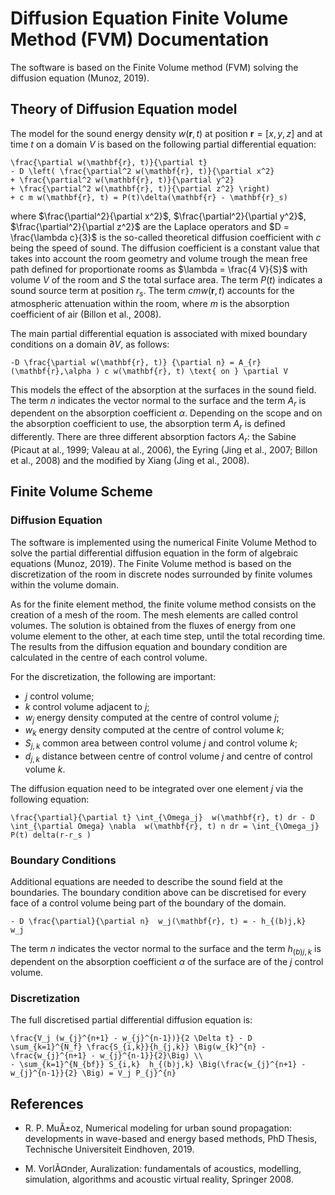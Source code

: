 ﻿# Diffusion Equation Finite Volume Method (FVM) Documentation

The software is based on the Finite Volume method (FVM) solving the diffusion equation (Munoz, 2019).

## Theory of Diffusion Equation model

The model for the sound energy density $w(\mathbf{r}, t)$ at position $\mathbf{r} = [x,y,z]$ and at time $t$ on a domain $V$ is based on the following partial differential equation:

```{math}
\frac{\partial w(\mathbf{r}, t)}{\partial t}
- D \left( \frac{\partial^2 w(\mathbf{r}, t)}{\partial x^2}
+ \frac{\partial^2 w(\mathbf{r}, t)}{\partial y^2}
+ \frac{\partial^2 w(\mathbf{r}, t)}{\partial z^2} \right)
+ c m w(\mathbf{r}, t) = P(t)\delta(\mathbf{r} - \mathbf{r}_s)
```

where $\frac{\partial^2}{\partial x^2}$, $\frac{\partial^2}{\partial y^2}$, $\frac{\partial^2}{\partial z^2}$ are the Laplace operators and $D = \frac{\lambda c}{3}$ is the so-called theoretical diffusion coefficient with $c$ being the speed of sound. The diffusion coefficient is a constant value that takes into account the room geometry and volume trough the mean free path defined for proportionate rooms as $\lambda = \frac{4 V}{S}$ with volume $V$ of the room and $S$ the total surface area. The term $P(t)$ indicates a sound source term at position $r_s$. The term $c m w(\mathbf{r}, t)$ accounts for the atmospheric attenuation within the room, where $m$ is the absorption coefficient of air (Billon et al., 2008).

The main partial differential equation is associated with mixed boundary conditions on a domain $\partial V$, as follows:


```{math}
-D \frac{\partial w(\mathbf{r}, t)} {\partial n} = A_{r}(\mathbf{r},\alpha ) c w(\mathbf{r}, t) \text{ on } \partial V
```
This models the effect of the absorption at the surfaces in the sound field.
The term $n$ indicates the vector normal to the surface and the term $A_{r}$ is dependent on the absorption coefficient $\alpha$. Depending on the scope and on the absorption coefficient to use, the absorption term $A_{r}$ is defined differently. There are three different absorption factors $A_{r}$: the Sabine (Picaut at al., 1999; Valeau at al., 2006), the Eyring (Jing et al., 2007; Billon et al., 2008) and the modified by Xiang (Jing et al., 2008).

## Finite Volume Scheme

### Diffusion Equation
The software is implemented using the numerical Finite Volume Method to solve the partial differential diffusion equation in the form of algebraic equations (Munoz, 2019).
The Finite Volume method is based on the discretization of the room in discrete nodes surrounded by finite volumes within the volume domain.

As for the finite element method, the finite volume method consists on the creation of a mesh of the room. The mesh elements are called control volumes. The solution is obtained from the fluxes of energy from one volume element to the other, at each time step, until the total recording time. The results from the diffusion equation and boundary condition are calculated in the centre of each control volume.

For the discretization, the following are important:
- $j$ control volume;
- $k$ control volume adjacent to $j$;
- $w_j$ energy density computed at the centre of control volume $j$;
- $w_k$ energy density computed at the centre of control volume $k$;
- $S_{j,k}$ common area between control volume $j$ and control volume $k$;
- $d_{j,k}$ distance between centre of control volume $j$ and centre of control volume $k$.

The diffusion equation need to be integrated over one element $j$ via the following equation:

```{math}
\frac{\partial}{\partial t} \int_{\Omega_j}  w(\mathbf{r}, t) dr - D \int_{\partial Omega} \nabla  w(\mathbf{r}, t) n dr = \int_{\Omega_j} P(t) delta(r-r_s )
```

### Boundary Conditions
Additional equations are needed to describe the sound field at the boundaries. 
The boundary condition above can be discretised for every face of a control volume being part of the boundary of the domain. 
```{math}
- D \frac{\partial}{\partial n}  w_j(\mathbf{r}, t) = - h_{(b)j,k}  w_j
```
The term $n$ indicates the vector normal to the surface and the term $h_{(b)j,k}$ is dependent on the absorption coefficient $\alpha$ of the surface are of the $j$ control volume.

### Discretization
The full discretised partial differential diffusion equation is:

```{math}
\frac{V_j (w_{j}^{n+1} - w_{j}^{n-1})}{2 \Delta t} - D \sum_{k=1}^{N_f} \frac{S_{i,k}}{h_{j,k}} \Big(w_{k}^{n} - \frac{w_{j}^{n+1} - w_{j}^{n-1}}{2}\Big) \\
- \sum_{k=1}^{N_{bf}} S_{i,k}  h_{(b)j,k} \Big(\frac{w_{j}^{n+1} - w_{j}^{n-1}}{2} \Big) = V_j P_{j}^{n}
```

<!-- 

```{math}
\frac{V_j (w_{j}^{n+1} - w_{j}^{n-1})}{2 \Delta t} - D \sum_{k=1}^{N_f} \frac{S_{i,k}}{h_{j,k}} \Big(w_{k}^{n} - \frac{w_{j}^{n+1} - w_{j}^{n-1}}{2}\Big) - \sum_{k=1}^{N_{bf}} S_{i,k}  h_{(b)j,k} \Big(\frac{w_{j}^{n+1} - w_{j}^{n-1}}{2} \Big) = V_j P_{j}^{n}
``` -->

## References
- R. P. MuÃ±oz, Numerical modeling for urban sound propagation: developments in wave-based and energy based methods, PhD Thesis, Technische Universiteit Eindhoven, 2019.

- M. VorlÃ¤nder, Auralization: fundamentals of acoustics, modelling, simulation, algorithms and acoustic virtual reality,  Springer 2008.


